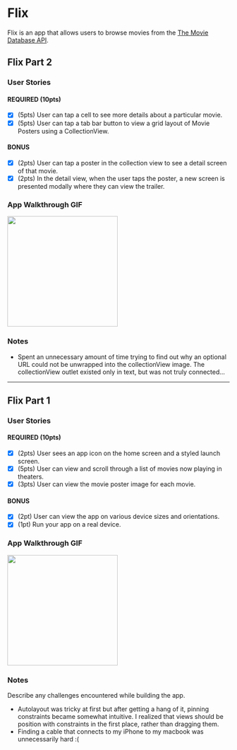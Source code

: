 # Flix

Flix is an app that allows users to browse movies from the [The Movie Database API](http://docs.themoviedb.apiary.io/#).

## Flix Part 2

### User Stories

#### REQUIRED (10pts)
- [x] (5pts) User can tap a cell to see more details about a particular movie.
- [x] (5pts) User can tap a tab bar button to view a grid layout of Movie Posters using a CollectionView.

#### BONUS
- [x] (2pts) User can tap a poster in the collection view to see a detail screen of that movie.
- [x] (2pts) In the detail view, when the user taps the poster, a new screen is presented modally where they can view the trailer.

### App Walkthrough GIF

<img src="./Flix2.gif" width=250><br>

### Notes
- Spent an unnecessary amount of time trying to find out why an optional URL could not be unwrapped into the collectionView image. The collectionView outlet existed only in text, but was not truly connected...

---

## Flix Part 1

### User Stories

#### REQUIRED (10pts)
- [x] (2pts) User sees an app icon on the home screen and a styled launch screen.
- [x] (5pts) User can view and scroll through a list of movies now playing in theaters.
- [x] (3pts) User can view the movie poster image for each movie.

#### BONUS
- [x] (2pt) User can view the app on various device sizes and orientations.
- [x] (1pt) Run your app on a real device.

### App Walkthrough GIF

<img src="./Flix.gif" width=250><br>

### Notes
Describe any challenges encountered while building the app.
- Autolayout was tricky at first but after getting a hang of it, pinning constraints became somewhat intuitive. I realized that views should be position with constraints in the first place, rather than dragging them.
- Finding a cable that connects to my iPhone to my macbook was unnecessarily hard :(
